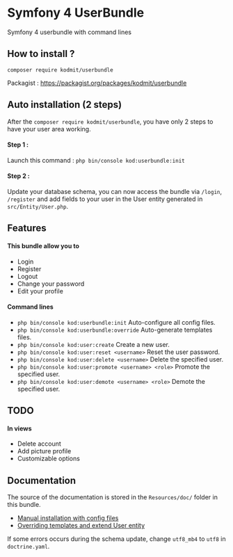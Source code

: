 # Symfony 4 UserBundle
Symfony 4 userbundle with command lines

## How to install ?
`composer require kodmit/userbundle`
  
 
Packagist : https://packagist.org/packages/kodmit/userbundle  

## Auto installation (2 steps)

After the `composer require kodmit/userbundle`, you have only 2 steps to have your user area working.

#### Step 1 :
Launch this command : `php bin/console kod:userbundle:init`

#### Step 2 :
Update your database schema, you can now access the bundle via `/login`, `/register` and add fields to your user in the User entity generated in `src/Entity/User.php`.
  
## Features
  
#### This bundle allow you to
- Login
- Register
- Logout
- Change your password
- Edit your profile

#### Command lines
- `php bin/console kod:userbundle:init` Auto-configure all config files.
- `php bin/console kod:userbundle:override` Auto-generate templates files.
- `php bin/console kod:user:create` Create a new user.
- `php bin/console kod:user:reset <username>` Reset the user password.
- `php bin/console kod:user:delete <username>` Delete the specified user.
- `php bin/console kod:user:promote <username> <role>` Promote the specified user.
- `php bin/console kod:user:demote <username> <role>` Demote the specified user.
  
  
## TODO

#### In views 
- Delete account
- Add picture profile
- Customizable options

## Documentation

The source of the documentation is stored in the `Resources/doc/` folder in this bundle.

- <a href="https://github.com/Kodmit/sf4-userbundle/tree/master/Resources/doc/manual-installation.md">Manual installation with config files</a>
- <a href="https://github.com/Kodmit/sf4-userbundle/tree/master/Resources/doc/overriding.md">Overriding templates and extend User entity</a>

If some errors occurs during the schema update, change `utf8_mb4` to `utf8` in `doctrine.yaml`.
